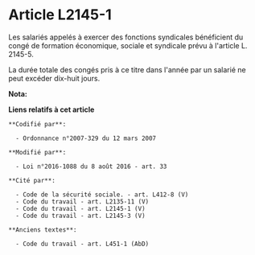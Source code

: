 # Article L2145-1

Les salariés appelés à exercer des fonctions syndicales bénéficient du congé de formation économique, sociale et syndicale
prévu à l'article L. 2145-5. 

La durée totale des congés pris à ce titre dans l'année par un salarié ne peut excéder dix-huit jours.

**Nota:**



**Liens relatifs à cet article**

	**Codifié par**:

	  - Ordonnance n°2007-329 du 12 mars 2007

	**Modifié par**:

	  - Loi n°2016-1088 du 8 août 2016 - art. 33

	**Cité par**:

	  - Code de la sécurité sociale. - art. L412-8 (V)
	  - Code du travail - art. L2135-11 (V)
	  - Code du travail - art. L2145-1 (V)
	  - Code du travail - art. L2145-3 (V)

	**Anciens textes**:

	  - Code du travail - art. L451-1 (AbD)
